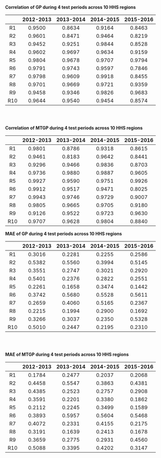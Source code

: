 **Correlation of GP during 4 test periods across 10 HHS regions**

| | 2012-2013 | 2013-2014 | 2014-2015 | 2015-2016 |
| :---:  | :---:  | :---:  | :---:  | :---: |
| R1  | 0.9500 | 0.8634 | 0.9164 | 0.8463 |
| R2  | 0.9601 | 0.8471 | 0.9464 | 0.8219 |
| R3  | 0.9452 | 0.9251 | 0.9844 | 0.8528 |
| R4  | 0.9602 | 0.9697 | 0.9634 | 0.9159 |
| R5  | 0.9804 | 0.9678 | 0.9707 | 0.9794 |
| R6  | 0.9791 | 0.9743 | 0.9597 | 0.7846 |
| R7  | 0.9798 | 0.9609 | 0.9918 | 0.8455 |
| R8  | 0.9701 | 0.9669 | 0.9721 | 0.9359 |
| R9  | 0.9458 | 0.9346 | 0.9826 | 0.9683 |
| R10 | 0.9644 | 0.9540 | 0.9454 | 0.8574 |

<br><br>

**Correlation of MTGP during 4 test periods across 10 HHS regions**

| | 2012-2013 | 2013-2014 | 2014-2015 | 2015-2016 |
| :---:  | :---:  | :---:  | :---:  | :---: |
| R1  | 0.9801 | 0.8786 | 0.9318 | 0.8615 |
| R2  | 0.9461 | 0.8183 | 0.9642 | 0.8441 |
| R3  | 0.9296 | 0.9466 | 0.9836 | 0.8703 |
| R4  | 0.9736 | 0.9880 | 0.9887 | 0.9605 |
| R5  | 0.9927 | 0.9590 | 0.9751 | 0.9926 |
| R6  | 0.9912 | 0.9517 | 0.9471 | 0.8025 |
| R7  | 0.9943 | 0.9746 | 0.9729 | 0.9007 |
| R8  | 0.9805 | 0.9665 | 0.9705 | 0.9180 |
| R9  | 0.9126 | 0.9522 | 0.9723 | 0.9630 |
| R10 | 0.9707 | 0.9628 | 0.9804 | 0.8840 |

**MAE of GP during 4 test periods across 10 HHS regions**

| | 2012-2013 | 2013-2014 | 2014-2015 | 2015-2016 |
| :---:  | :---:  | :---:  | :---:  | :---: |
| R1  | 0.3016 | 0.2281 | 0.2255 | 0.2586 |
| R2  | 0.5382 | 0.5560 | 0.3994 | 0.5145 |
| R3  | 0.3551 | 0.2747 | 0.3021 | 0.2920 |
| R4  | 0.5401 | 0.2376 | 0.2822 | 0.2551 |
| R5  | 0.2261 | 0.1658 | 0.3474 | 0.1442 |
| R6  | 0.3742 | 0.5680 | 0.5528 | 0.5611 |
| R7  | 0.2659 | 0.4060 | 0.5165 | 0.2367 |
| R8  | 0.2215 | 0.1994 | 0.2900 | 0.1692 |
| R9  | 0.3266 | 0.3037 | 0.2350 | 0.5328 |
| R10 | 0.5010 | 0.2447 | 0.2195 | 0.2310 |

<br><br>

**MAE of MTGP during 4 test periods across 10 HHS regions**

| | 2012-2013 | 2013-2014 | 2014-2015 | 2015-2016 |
| :---:  | :---:  | :---:  | :---:  | :---: |
| R1  | 0.1784 | 0.2477 | 0.2037 | 0.2068 |
| R2  | 0.4458 | 0.5547 | 0.3863 | 0.4381 |
| R3  | 0.4385 | 0.2523 | 0.2757 | 0.2908 |
| R4  | 0.3591 | 0.2201 | 0.3380 | 0.1862 |
| R5  | 0.2112 | 0.2245 | 0.3499 | 0.1589 |
| R6  | 0.3893 | 0.5957 | 0.5604 | 0.5468 |
| R7  | 0.4072 | 0.2331 | 0.4155 | 0.2175 |
| R8  | 0.3191 | 0.1639 | 0.2413 | 0.1678 |
| R9  | 0.3659 | 0.2775 | 0.2931 | 0.4560 |
| R10 | 0.5088 | 0.3395 | 0.4202 | 0.3147 |
